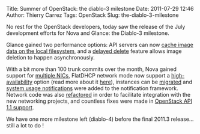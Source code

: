 Title: Summer of OpenStack: the diablo-3 milestone
Date: 2011-07-29 12:46
Author: Thierry Carrez
Tags: OpenStack
Slug: the-diablo-3-milestone

No rest for the OpenStack developers, today saw the release of the July
development efforts for Nova and Glance: the Diablo-3 milestone.

Glance gained two performance options: API servers can now [cache image
data on the local
filesystem](https://blueprints.launchpad.net/glance/+spec/local-image-cache),
and a [delayed
delete](https://blueprints.launchpad.net/glance/+spec/delayed-delete)
feature allows image deletion to happen asynchronously.

With a bit more than 100 trunk commits over the month, Nova gained
support for [multiple
NICs](https://blueprints.launchpad.net/nova/+spec/nova-multi-nic),
FlatDHCP network mode now support a
[high-availability](https://blueprints.launchpad.net/nova/+spec/ha-flatdhcp)
option (read more about it
[here](http://unchainyourbrain.com/openstack/13-networking-in-nova)),
instances can be
[migrated](https://blueprints.launchpad.net/nova/+spec/instance-migration)
and [system usage
notifications](https://blueprints.launchpad.net/nova/+spec/system-usage-records)
were added to the notification framework. Network code was also
[refactored](https://blueprints.launchpad.net/nova/+spec/network-refactoring)
in order to facilitate integration with the new networking projects, and
countless fixes were made in [OpenStack API 1.1
support](https://blueprints.launchpad.net/nova/+spec/openstack-compute-api-11-finalization).

We have one more milestone left (diablo-4) before the final 2011.3
release... still a lot to do !
